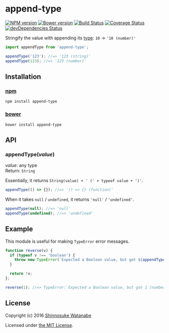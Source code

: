 # append-type

[![NPM version](https://img.shields.io/npm/v/append-type.svg)](https://www.npmjs.com/package/append-type)
[![Bower version](https://img.shields.io/bower/v/append-type.svg)](https://github.com/shinnn/append-type/releases)
[![Build Status](https://travis-ci.org/shinnn/append-type.svg?branch=master)](https://travis-ci.org/shinnn/append-type)
[![Coverage Status](https://img.shields.io/coveralls/shinnn/append-type.svg)](https://coveralls.io/r/shinnn/append-type)
[![devDependencies Status](https://david-dm.org/shinnn/append-type/dev-status.svg)](https://david-dm.org/shinnn/append-type?type=dev)

Stringify the value with appending its [type](https://developer.mozilla.org/docs/Web/JavaScript/Reference/Operators/typeof): `10` → `'10 (number)'`

```javascript
import appendType from 'append-type';

appendType('123'); //=> '123 (string)'
appendType(123); //=> '123 (number)'
```

## Installation

### [npm](https://www.npmjs.com/)

```
npm install append-type
```

### [bower](https://bower.io/)

```
bower install append-type
```

## API

### appendType(*value*)

*value*: any type  
Return: `String`

Essentially, it returns `String(value) + ' (' + typeof value + ')'`.

```javascript
appendType(() => {}); //=> '() => {} (function)'
```

When it takes `null` / `undefined`, it returns `'null'` / `'undefined'`.

```javascript
appendType(null); //=> 'null'
appendType(undefined); //=> 'undefined'
```

## Example

This module is useful for making `TypeError` error messages.

```javascript
function reverse(v) {
  if (typeof v !== 'boolean') {
    throw new TypeError(`Expected a Boolean value, but got ${appendType(v)}.`);
  }

  return !v;
};

reverse(1); //=> TypeError: Expected a Boolean value, but got 1 (number).
```

## License

Copyright (c) 2016 [Shinnosuke Watanabe](https://github.com/shinnn)

Licensed under [the MIT License](./LICENSE).
